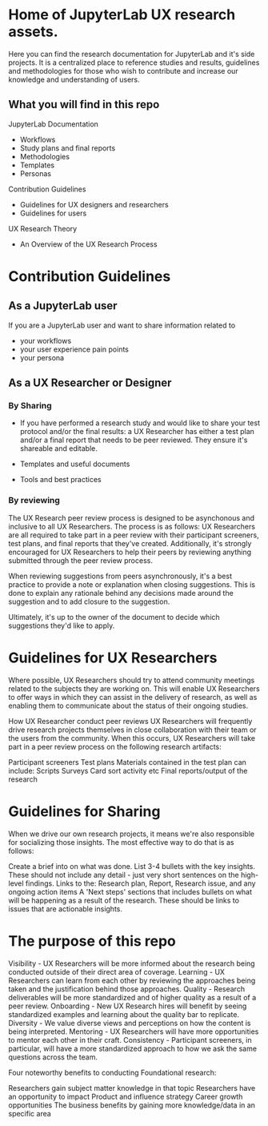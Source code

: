 # Home of JupyterLab UX research assets. 

Here you can find the research documentation for JupyterLab and it's side projects.
It is a centralized place to reference studies and results, guidelines and methodologies for those who wish to contribute and increase our knowledge and understanding of users.

## What you will find in this repo

JupyterLab Documentation
- Workflows
- Study plans and final reports
- Methodologies
- Templates
- Personas

Contribution Guidelines
- Guidelines for UX designers and researchers
- Guidelines for users

UX Research Theory
- An Overview of the UX Research Process


# Contribution Guidelines

## As a JupyterLab user

If you are a JupyterLab user and want to share information related to
- your workflows 
- your user experience pain points
- your persona


## As a UX Researcher or Designer

### By Sharing
- If you have performed a research study and would like to share your test protocol and/or the final results: a UX Researcher has either a test plan and/or a final report that needs to be peer reviewed. They ensure it's shareable and editable.

- Templates and useful documents 

- Tools and best practices

### By reviewing
The UX Research peer review process is designed to be asynchonous and inclusive to all UX Researchers. The process is as follows:
UX Researchers are all required to take part in a peer review with their participant screeners, test plans, and final reports that they've created. Additionally, it's strongly encouraged for UX Researchers to help their peers by reviewing anything submitted through the peer review process.

When reviewing suggestions from peers asynchronously, it's a best practice to provide a note or explanation when closing suggestions. This is done to explain any rationale behind any decisions made around the suggestion and to add closure to the suggestion.

Ultimately, it's up to the owner of the document to decide which suggestions they'd like to apply.

# Guidelines for UX Researchers 

Where possible, UX Researchers should try to attend community meetings related to the subjects they are working on. This will enable UX Researchers to  offer ways in which they can assist in the delivery of research, as well as enabling them to communicate about the status of their ongoing studies. 


How UX Researcher conduct peer reviews
UX Researchers will frequently drive research projects themselves in close collaboration with their team or the users from the community. When this occurs, UX Researchers will take part in a peer review process on the following research artifacts:

Participant screeners
Test plans
Materials contained in the test plan can include:
Scripts
Surveys
Card sort activity
etc
Final reports/output of the research


# Guidelines for Sharing
When we drive our own research projects, it means we're also responsible for socializing those insights. The most effective way to do that is as follows:

Create a brief into on what was done. 
List 3-4 bullets with the key insights. These should not include any detail - just very short sentences on the high-level findings.
Links to the: Research plan, Report, Research issue, and any ongoing action items 
A 'Next steps' sections that includes bullets on what will be happening as a result of the research. These should be links to issues that are actionable insights.


# The purpose of this repo

Visibility - UX Researchers will be more informed about the research being conducted outside of their direct area of coverage.
Learning - UX Researchers can learn from each other by reviewing the approaches being taken and the justification behind those approaches.
Quality - Research deliverables will be more standardized and of higher quality as a result of a peer review.
Onboarding - New UX Research hires will benefit by seeing standardized examples and learning about the quality bar to replicate.
Diversity - We value diverse views and perceptions on how the content is being interpreted.
Mentoring - UX Researchers will have more opportunities to mentor each other in their craft.
Consistency - Participant screeners, in particular, will have a more standardized approach to how we ask the same questions across the team.

Four noteworthy benefits to conducting Foundational research:

Researchers gain subject matter knowledge in that topic
Researchers have an opportunity to impact Product and influence strategy
Career growth opportunities
The business benefits by gaining more knowledge/data in an specific area




